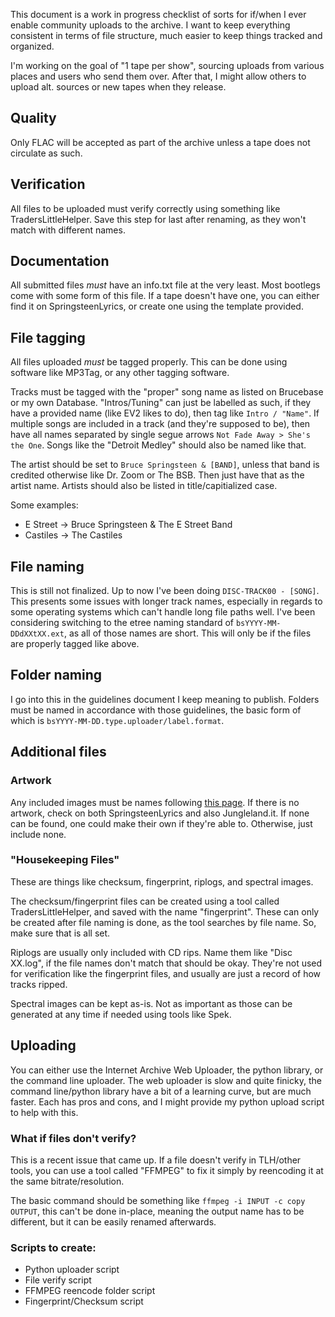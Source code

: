This document is a work in progress checklist of sorts for if/when I ever enable community uploads to the archive. I want to keep everything consistent in terms of file structure, much easier to keep things tracked and organized.

I'm working on the goal of "1 tape per show", sourcing uploads from various places and users who send them over. After that, I might allow others to upload alt. sources or new tapes when they release.

## Quality
Only FLAC will be accepted as part of the archive unless a tape does not circulate as such. 

## Verification
All files to be uploaded must verify correctly using something like TradersLittleHelper. Save this step for last after renaming, as they won't match with different names.

## Documentation
All submitted files *must* have an info.txt file at the very least. Most bootlegs come with some form of this file. If a tape doesn't have one, you can either find it on SpringsteenLyrics, or create one using the template provided.

## File tagging
All files uploaded *must* be tagged properly. This can be done using software like MP3Tag, or any other tagging software.

Tracks must be tagged with the "proper" song name as listed on Brucebase or my own Database. "Intros/Tuning" can just be labelled as such, if they have a provided name (like EV2 likes to do), then tag like `Intro / "Name"`. If multiple songs are included in a track (and they're supposed to be), then have all names separated by single segue arrows `Not Fade Away > She's the One`. Songs like the "Detroit Medley" should also be named like that.

The artist should be set to `Bruce Springsteen & [BAND]`, unless that band is credited otherwise like Dr. Zoom or The BSB. Then just have that as the artist name. Artists should also be listed in title/capitialized case.

Some examples:
- E Street -> Bruce Springsteen & The E Street Band
- Castiles -> The Castiles

## File naming
This is still not finalized. Up to now I've been doing `DISC-TRACK00 - [SONG]`. This presents some issues with longer track names, especially in regards to some operating systems which can't handle long file paths well. I've been considering switching to the etree naming standard of `bsYYYY-MM-DDdXXtXX.ext`, as all of those names are short. This will only be if the files are properly tagged like above.

## Folder naming
I go into this in the guidelines document I keep meaning to publish. Folders must be named in accordance with those guidelines, the basic form of which is `bsYYYY-MM-DD.type.uploader/label.format`.

## Additional files

### Artwork
Any included images must be names following [this page](https://musichoarders.xyz/reference/naming-scans/). If there is no artwork, check on both SpringsteenLyrics and also Jungleland.it. If none can be found, one could make their own if they're able to. Otherwise, just include none.

### "Housekeeping Files"
These are things like checksum, fingerprint, riplogs, and spectral images. 

The checksum/fingerprint files can be created using a tool called TradersLittleHelper, and saved with the name "fingerprint". These can only be created after file naming is done, as the tool searches by file name. So, make sure that is all set.

Riplogs are usually only included with CD rips. Name them like "Disc XX.log", if the file names don't match that should be okay. They're not used for verification like the fingerprint files, and usually are just a record of how tracks ripped.

Spectral images can be kept as-is. Not as important as those can be generated at any time if needed using tools like Spek.

## Uploading
You can either use the Internet Archive Web Uploader, the python library, or the command line uploader. The web uploader is slow and quite finicky, the command line/python library have a bit of a learning curve, but are much faster. Each has pros and cons, and I might provide my python upload script to help with this. 

### What if files don't verify?
This is a recent issue that came up. If a file doesn't verify in TLH/other tools, you can use a tool called "FFMPEG" to fix it simply by reencoding it at the same bitrate/resolution.

The basic command should be something like `ffmpeg -i INPUT -c copy OUTPUT`, this can't be done in-place, meaning the output name has to be different, but it can be easily renamed afterwards. 

### Scripts to create:
- Python uploader script
- File verify script
- FFMPEG reencode folder script
- Fingerprint/Checksum script
